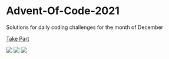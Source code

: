 # Advent-Of-Code-2021

Solutions for daily coding challenges for the month of December

[Take Part](https://adventofcode.com/2021)

![](https://img.shields.io/badge/day%20📅-21-blue)
![](https://img.shields.io/badge/stars%20⭐-35-yellow)
![](https://img.shields.io/badge/days%20completed-17-red)

